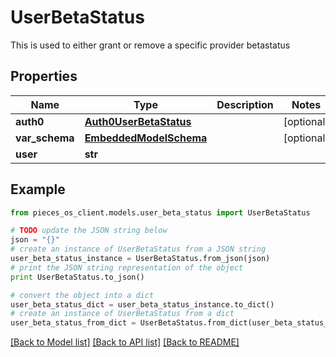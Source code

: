 # UserBetaStatus

This is used to either grant or remove a specific provider betastatus

## Properties
Name | Type | Description | Notes
------------ | ------------- | ------------- | -------------
**auth0** | [**Auth0UserBetaStatus**](Auth0UserBetaStatus.md) |  | [optional] 
**var_schema** | [**EmbeddedModelSchema**](EmbeddedModelSchema.md) |  | [optional] 
**user** | **str** |  | 

## Example

```python
from pieces_os_client.models.user_beta_status import UserBetaStatus

# TODO update the JSON string below
json = "{}"
# create an instance of UserBetaStatus from a JSON string
user_beta_status_instance = UserBetaStatus.from_json(json)
# print the JSON string representation of the object
print UserBetaStatus.to_json()

# convert the object into a dict
user_beta_status_dict = user_beta_status_instance.to_dict()
# create an instance of UserBetaStatus from a dict
user_beta_status_from_dict = UserBetaStatus.from_dict(user_beta_status_dict)
```
[[Back to Model list]](../README.md#documentation-for-models) [[Back to API list]](../README.md#documentation-for-api-endpoints) [[Back to README]](../README.md)


